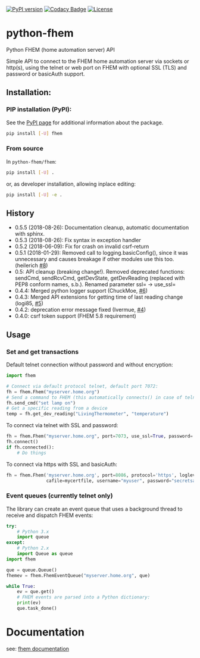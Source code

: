 [![PyPI version](https://badge.fury.io/py/fhem.svg)](https://badge.fury.io/py/fhem)
[![Codacy Badge](https://api.codacy.com/project/badge/Grade/116e9e988d934aaa9cfbfa5b8aef7f78)](https://www.codacy.com/app/dominik.schloesser/python-fhem?utm_source=github.com&amp;utm_medium=referral&amp;utm_content=domschl/python-fhem&amp;utm_campaign=Badge_Grade)
[![License](http://img.shields.io/badge/license-MIT-brightgreen.svg?style=flat)](LICENSE)

# python-fhem

Python FHEM (home automation server) API

Simple API to connect to the FHEM home automation server via sockets or http(s), using the telnet or web port on FHEM with optional SSL (TLS) and password or basicAuth support.

## Installation:

### PIP installation (PyPI):

See the [PyPI page](https://pypi.python.org/pypi?:action=display&name=fhem) for additional information about the package.

```bash
pip install [-U] fhem
```

### From source

In ```python-fhem/fhem```:

```bash
pip install [-U] .
```

or, as developer installation, allowing inplace editing:

```bash
pip install [-U] -e .
```

## History

* 0.5.5 (2018-08-26): Documentation cleanup, automatic documentation with sphinx.
* 0.5.3 (2018-08-26): Fix syntax in exception handler
* 0.5.2 (2018-06-09): Fix for crash on invalid csrf-return
* 0.5.1 (2018-01-29): Removed call to logging.basicConfig(), since it was unnecessary and causes breakage if other modules use this too. (heilerich [#8](https://github.com/domschl/python-fhem/issues/8))
* 0.5: API cleanup (breaking change!). Removed deprecated functions: sendCmd, sendRcvCmd, getDevState, getDevReading (replaced with PEP8 conform names, s.b.). Renamed parameter ssl= -> use_ssl=
* 0.4.4: Merged python logger support (ChuckMoe, [#6](https://github.com/domschl/python-fhem/commit/25843d79986031cd654f87781f37d1266d0b116b))
* 0.4.3: Merged API extensions for getting time of last reading change (logi85, [#5](https://github.com/domschl/python-fhem/commit/11719b41b29a8c2c6192210e3848d9d8aedc5337))
* 0.4.2: deprecation error message fixed (Ivermue, [#4](https://github.com/domschl/python-fhem/commit/098cd774f2f714267645adbf2ee4556edf426229))
* 0.4.0: csrf token support (FHEM 5.8 requirement)

## Usage

### Set and get transactions

Default telnet connection without password and without encryption:

```python
import fhem

# Connect via default protocol telnet, default port 7072:
fh = fhem.Fhem("myserver.home.org")
# Send a command to FHEM (this automatically connects() in case of telnet)
fh.send_cmd("set lamp on")
# Get a specific reading from a device
temp = fh.get_dev_reading("LivingThermometer", "temperature")
```

To connect via telnet with SSL and password:

```python
fh = fhem.Fhem("myserver.home.org", port=7073, use_ssl=True, password='mysecret')
fh.connect()
if fh.connected():
    # Do things
```

To connect via https with SSL and basicAuth:

```python
fh = fhem.Fhem('myserver.home.org', port=8086, protocol='https', loglevel=3,
               cafile=mycertfile, username="myuser", password="secretsauce")
```

### Event queues (currently telnet only)

The library can create an event queue that uses a background thread to receive
and dispatch FHEM events:

```python
try:
    # Python 3.x
    import queue
except:
    # Python 2.x
    import Queue as queue
import fhem

que = queue.Queue()
fhemev = fhem.FhemEventQueue("myserver.home.org", que)

while True:
    ev = que.get()
    # FHEM events are parsed into a Python dictionary:
    print(ev)
    que.task_done()
```

# Documentation

see: [fhem documentation](https://domschl.github.io/python-fhem/index.html)
